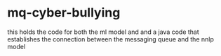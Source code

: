 # mq-cyber-bullying
this holds the code for both the ml model and and a java code that establishes the connection between the messaging queue and the nnlp model
